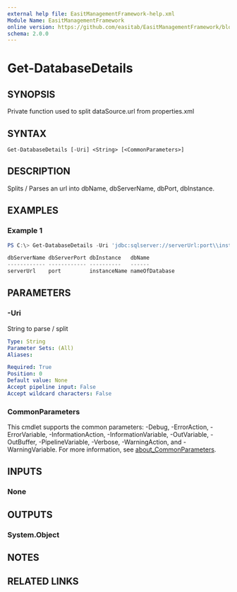 ```yaml
---
external help file: EasitManagementFramework-help.xml
Module Name: EasitManagementFramework
online version: https://github.com/easitab/EasitManagementFramework/blob/development/docs/v1/Get-DatabaseDetails.md
schema: 2.0.0
---
```


# Get-DatabaseDetails

## SYNOPSIS

Private function used to split dataSource.url from properties.xml

## SYNTAX

```
Get-DatabaseDetails [-Uri] <String> [<CommonParameters>]
```

## DESCRIPTION

Splits / Parses an url into dbName, dbServerName, dbPort, dbInstance.

## EXAMPLES

### Example 1

```powershell
PS C:\> Get-DatabaseDetails -Uri 'jdbc:sqlserver://serverUrl:port\\instanceName;databaseName=nameOfDatabase'

dbServerName dbServerPort dbInstance   dbName
------------ ------------ ----------   ------
serverUrl    port         instanceName nameOfDatabase
```

## PARAMETERS

### -Uri

String to parse / split

```yaml
Type: String
Parameter Sets: (All)
Aliases:

Required: True
Position: 0
Default value: None
Accept pipeline input: False
Accept wildcard characters: False
```

### CommonParameters
This cmdlet supports the common parameters: -Debug, -ErrorAction, -ErrorVariable, -InformationAction, -InformationVariable, -OutVariable, -OutBuffer, -PipelineVariable, -Verbose, -WarningAction, and -WarningVariable. For more information, see [about_CommonParameters](http://go.microsoft.com/fwlink/?LinkID=113216).

## INPUTS

### None

## OUTPUTS

### System.Object

## NOTES

## RELATED LINKS
